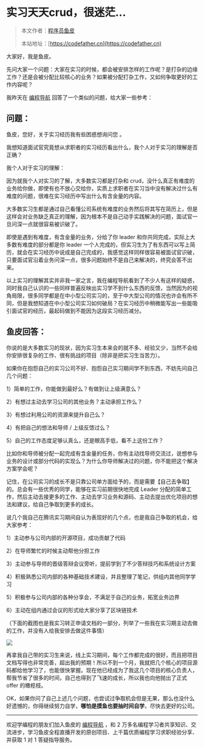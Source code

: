 # 实习天天crud，很迷茫...

> 本文作者：[程序员鱼皮](https://yuyuanweb.feishu.cn/wiki/Abldw5WkjidySxkKxU2cQdAtnah)
>
> 本站地址：[https://codefather.cn](https://codefather.cn)

大家好，我是鱼皮。

先问大家一个问题：大家在实习的时候，都会被安排怎样的工作呢？是打杂的边缘工作？还是会被分配比较核心的业务？如果被分配打杂工作，又如何争取更好的工作内容呢？

我昨天在 [编程导航](https://mp.weixin.qq.com/s?__biz=MzI1NDczNTAwMA==&mid=2247544329&idx=1&sn=8c268a0a40befcc2b470c75ced1cb1d6&chksm=e9c2c9fedeb540e848aa18c484a9674dc9dd28fc45bb510dc4be52b147dd4c1d8fd7fe6899df&token=1562751299&lang=zh_CN&scene=21#wechat_redirect) 回答了一个类似的问题，给大家一些参考：

## 问题：

鱼皮，您好，关于实习经历我有些困惑想询问您 。

我想知道面试官究竟想从求职者的实习经历看出什么，我个人对于实习的理解是否正确？

我个人对于实习的理解：

因为就我个人对实习的了解，大多数实习都是打杂和 crud，没什么真正有难度的业务给你做，即使有也不放心交给你，实质上求职者在实习当中没有解决过什么有难度的问题，很难在实习经历中写出什么有含金量的内容。

大多数实习生都是通过自己看懂公司系统有难度的业务然后将其写在简历上，但是这样会对业务缺乏真正的理解，因为根本不是自己动手实践解决的问题，面试官一旦问深一点就很容易被识破了。

即使是遇到有难度，有含金量的业务，分给了你 leader 和你共同完成，实际上大多数有难度的部分都是你 leader 一个人完成的，但实习生为了有东西可以写上简历，就会在实习经历中说成是自己完成的，我感觉这样同样很容易被面试官识破，只要面试官沿着业务问深一点，很多问题始终不是自己来解决的，终究会答不出来。

以上实习的理解其实并非我一家之言，我在编程导航看到了不少人有这样的疑惑，同时我自己认识的一些同样普遍反映出实习学不到什么东西的反馈，当然因为的视角局限，很多同学都是在中小型公司实习的，至于中大型公司的情况也许会有所不同，但是我想知道在中小型公司实习如何破局？在实习经历中稍微能写出一些能吸引面试官的经历，最起码做到不能因为这段实习经历减分。

## 鱼皮回答：

你说的是大多数实习的现状，因为实习生本来会的就不多、经验又少，当然不会给你安排很复杂的工作、很有挑战的项目（除非是把实习生当苦力）。

如果你在抱怨自己的实习公司不好、抱怨自己实习期间学不到东西，不妨先问自己几个问题：

1）简单的工作，你能做到最好么？有做到让上级满意么？

2）有想过主动去学习公司的其他业务？主动承担工作么？

3）有想过利用公司的资源来提升自己么？

4）有把自己的想法和导师 / 上级反馈过么？

5）自己的工作态度足够认真么，还是眼高手低，看不上这份工作？

比如你和导师被分配一起完成有含金量的任务，你有主动找导师交流过，说想参与业务的设计或部分代码的实现么？为什么你导师解决过的问题，你不能把这个解决方案学会呢？

记住，在公司实习的成长不是只靠公司单方面给予的，而是需要【自己去争取】的。总会有一些优秀的同学，能够在实习前期很快地完成 Leader 分配的简单工作，然后主动去接更多的工作、主动去学习业务和源码、主动去提出优化项目的想法和建议，给自己争取到更多的成长。

说几个我自己在腾讯实习期间自认为表现好的几个点，也是我自己争取的机会，给大家参考： 

1）主动参与公司内部的开源项目，成功贡献了代码

2）在导师繁忙的时候主动帮他分担工作

3）主动参与导师的晋级答辩会议旁听，提前学到了不少答辩技巧和系统设计方案

4）积极熟悉公司内部的各种基础技术建设，并且整理了笔记，供组内其他同学学习

5）积极参与公司内部的各种分享会，不满足于自己的业务，拓宽业务边界

6）主动在组内通过会议的形式给大家分享了区块链技术

（下面的截图也是我实习转正申请文档的一部分，列举了一些我在实习期主动去做的工作，并没有人给我安排去做这件事情）

![](https://pic.yupi.icu/5563/202311070838648.png)

再拿我自己带的实习生来说，线上实习期间，每个工作都完成的很好，而且把项目文档写得也非常完善，超出我的预期！所以不到一个月，我就把几个核心的项目源码都给他学习了，也能很快掌握。现在他已经成为了我这几个项目的核心负责人，帮我节省了很多的时间，自己也得到了飞速的成长，所以我也向他抛出了正式 offer 的橄榄枝。

OK，如果你问了自己上述几个问题，也尝试过争取机会但是无果，那么也没什么好遗憾的，你得继续努力自学，**哪怕是摸鱼也要抽时间自学**，尽快去更好的公司。





------


欢迎学编程的朋友们加入鱼皮的 [编程导航](https://mp.weixin.qq.com/s?__biz=MzI1NDczNTAwMA==&mid=2247544329&idx=1&sn=8c268a0a40befcc2b470c75ced1cb1d6&chksm=e9c2c9fedeb540e848aa18c484a9674dc9dd28fc45bb510dc4be52b147dd4c1d8fd7fe6899df&token=1562751299&lang=zh_CN&scene=21#wechat_redirect) ，和 2 万多名编程学习者共享知识、交流进步，学习鱼皮全程直播开发的原创项目、上千篇优质编程学习求职经验分享、并获取 1 对 1 答疑指导服务。